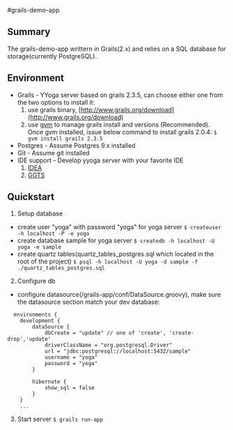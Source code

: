 #grails-demo-app

## Summary
The grails-demo-app writtern in Grails(2.x) and relies on a SQL database for storage(currently PostgreSQL).

## Environment
* Grails - YYoga server based on grails 2.3.5, can choose either one from the two options to install it:
  1. use grails binary, [http://www.grails.org/download](http://www.grails.org/download)
  2. use [gvm](http://gvmtool.net) to manage grails install and versions (Recommended). Once gvm installed, issue below command to install grails 2.0.4:
  ```$ gvm install grails 2.3.5```
* Postgres - Assume Postgres 9.x installed
* Git - Assume git installed
* IDE support - Develop yyoga server with your favorite IDE
  1. [IDEA](http://www.jetbrains.com/idea/)
  2. [GGTS](http://grails.org/products/ggts)

## Quickstart
1. Setup database
  * create user "yoga" with password "yoga" for yoga server
    ```$ createuser -h localhost -P -e yoga```
  * create database sample for yoga server
    ```$ createdb -h localhost -U yoga -e sample```
  * create quartz tables(quartz_tables_postgres.sql which located in the root of the project)
    ```$ psql -h localhost -U yoga -d sample -f ./quartz_tables_postgres.sql```

2. Configure db
  * configure datasource(/grails-app/conf/DataSource.groovy), make sure the datasource section match your dev database:
  ```
    environments {
      development {
          dataSource {
              dbCreate = "update" // one of 'create', 'create-drop','update'
              driverClassName = "org.postgresql.Driver"
              url = "jdbc:postgresql://localhost:5432/sample"
              username = "yoga"
              password = "yoga"
          }

          hibernate {
              show_sql = false
          }
      }
      ...
  ```
3. Start server
    ```$ grails run-app```
